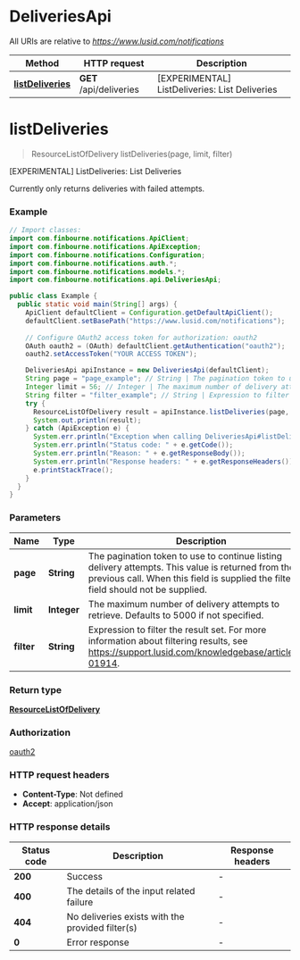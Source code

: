 # DeliveriesApi

All URIs are relative to *https://www.lusid.com/notifications*

Method | HTTP request | Description
------------- | ------------- | -------------
[**listDeliveries**](DeliveriesApi.md#listDeliveries) | **GET** /api/deliveries | [EXPERIMENTAL] ListDeliveries: List Deliveries


<a name="listDeliveries"></a>
# **listDeliveries**
> ResourceListOfDelivery listDeliveries(page, limit, filter)

[EXPERIMENTAL] ListDeliveries: List Deliveries

Currently only returns deliveries with failed attempts.

### Example
```java
// Import classes:
import com.finbourne.notifications.ApiClient;
import com.finbourne.notifications.ApiException;
import com.finbourne.notifications.Configuration;
import com.finbourne.notifications.auth.*;
import com.finbourne.notifications.models.*;
import com.finbourne.notifications.api.DeliveriesApi;

public class Example {
  public static void main(String[] args) {
    ApiClient defaultClient = Configuration.getDefaultApiClient();
    defaultClient.setBasePath("https://www.lusid.com/notifications");
    
    // Configure OAuth2 access token for authorization: oauth2
    OAuth oauth2 = (OAuth) defaultClient.getAuthentication("oauth2");
    oauth2.setAccessToken("YOUR ACCESS TOKEN");

    DeliveriesApi apiInstance = new DeliveriesApi(defaultClient);
    String page = "page_example"; // String | The pagination token to use to continue listing delivery attempts. This value is returned from the previous call. When this field is supplied the filter field should not be supplied.
    Integer limit = 56; // Integer | The maximum number of delivery attempts to retrieve. Defaults to 5000 if not specified.
    String filter = "filter_example"; // String | Expression to filter the result set. For more information about filtering results, see https://support.lusid.com/knowledgebase/article/KA-01914.
    try {
      ResourceListOfDelivery result = apiInstance.listDeliveries(page, limit, filter);
      System.out.println(result);
    } catch (ApiException e) {
      System.err.println("Exception when calling DeliveriesApi#listDeliveries");
      System.err.println("Status code: " + e.getCode());
      System.err.println("Reason: " + e.getResponseBody());
      System.err.println("Response headers: " + e.getResponseHeaders());
      e.printStackTrace();
    }
  }
}
```

### Parameters

Name | Type | Description  | Notes
------------- | ------------- | ------------- | -------------
 **page** | **String**| The pagination token to use to continue listing delivery attempts. This value is returned from the previous call. When this field is supplied the filter field should not be supplied. | [optional]
 **limit** | **Integer**| The maximum number of delivery attempts to retrieve. Defaults to 5000 if not specified. | [optional]
 **filter** | **String**| Expression to filter the result set. For more information about filtering results, see https://support.lusid.com/knowledgebase/article/KA-01914. | [optional]

### Return type

[**ResourceListOfDelivery**](ResourceListOfDelivery.md)

### Authorization

[oauth2](../README.md#oauth2)

### HTTP request headers

 - **Content-Type**: Not defined
 - **Accept**: application/json

### HTTP response details
| Status code | Description | Response headers |
|-------------|-------------|------------------|
**200** | Success |  -  |
**400** | The details of the input related failure |  -  |
**404** | No deliveries exists with the provided filter(s) |  -  |
**0** | Error response |  -  |

